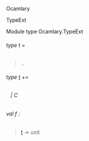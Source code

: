 Ocamlary

TypeExt

Module type Ocamlary.TypeExt

<a id="type-t"></a>

###### type t =

> ..


<a id="extension-decl-C"></a>

###### type [t](#type-t) +=

<a id="extension-C"></a>

######    | C

<a id="val-f"></a>

###### val f :

> [t](#type-t) -> unit
